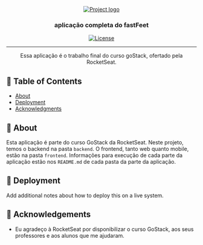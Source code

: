 <p align="center">
  <a href="" rel="noopener">
 <img src="https://github.com/pedrohba1/bootcamp-gostack-desafio-02/blob/master/readme%20stuff/logo.png" alt="Project logo"></a>
</p>

<h3 align="center">aplicação completa do fastFeet</h3>

<div align="center">


[![License](https://img.shields.io/badge/license-MIT-blue.svg)](/LICENSE)

</div>

---

<p align="center"> Essa aplicação é o trabalho final do curso goStack, ofertado pela RocketSeat.
    <br>
</p>

## 📝 Table of Contents

-   [About](#about)
-   [Deployment](#deployment)
-   [Acknowledgments](#acknowledgement)

## 🧐 About <a name = "about"></a>

Esta aplicação é parte do curso GoStack da RocketSeat. Neste projeto, temos o backend na pasta `backend`. O frontend, tanto
web quanto mobile, estão na pasta `frontend`. Informações para execução de cada parte da aplicação estão nos `README.md` 
de cada pasta da parte da aplicação.


## 🚀 Deployment <a name = "deployment"></a>

Add additional notes about how to deploy this on a live system.


## 🎉 Acknowledgements <a name = "acknowledgement"></a>

-   Eu agradeço à RocketSeat por disponibilizar o curso GoStack, aos seus professores e aos alunos que me ajudaram.
